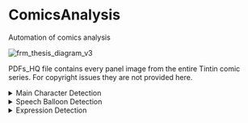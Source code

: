 # ComicsAnalysis
Automation of comics analysis

![frm_thesis_diagram_v3](https://github.com/saskal5/ComicsAnalysis/assets/43573699/57d60a37-bc93-461f-9ac5-570125234171)

PDFs_HQ file contains every panel image from the entire Tintin comic series. For copyright issues they are not provided here.

<details>
<summary>Main Character Detection</summary>


|     Model     |     Epoch     |   Time   |    P    |   R   |  mAP50  | mAP50-95 |
| ------------- | ------------- | -------- | ------- | ----- | ------- | -------- |
|    YOLOv5     |     50        |  12.47h  |  0.934  | 0.911 |  0.936  |  0.844   |
|    YOLOv8     |     62        |  7.11h   |  0.851  | 0.838 |  0.885  |  0.737   |
|    YOLOv9     |     50        |  1.69h   |  0.975  | 0.955 |  0.984  |  0.956   |


</details>

<details>
<summary>Speech Balloon Detection</summary>


|     Model     |     Epoch     |   Time   |    P    |   R   |  mAP50  | mAP50-95 |
| ------------- | ------------- | -------- | ------- | ----- | ------- | -------- |
|    YOLOv5     |     25        |  3.89h   |  0.974  | 0.987 |  0.991  |  0.888   |
|    YOLOv8     |     25        |  2.72h   |  0.867  | 0.982 |  0.991  |  0.847   |
|    YOLOv9     |     20        |  0.48h   |  0.993  | 0.978 |  0.992  |  0.977   |

</details>

<details>
<summary>Expression Detection</summary>

All Question Exclamation
Precision 0.958 0.922 0.995
Recall 0.917 0.833 1.000
mAP50 0.978 0.962 0.995
mAP50-95 0.629 0.624 0.634


|   **Model**      |     **All**     |  **Question**  | **Exclamation** |   
| ---------------- | ----------- | ---------- | ----------- | 
|   **Precision**  |    0.958    |   0.922    |    0.995    | 
|   **Recall**     |    0.917    |   0.833    |    1.000    | 
|   **mAP50**      |    0.978    |   0.962    |    0.995    | 
|   **mAP50-95**   |    0.629    |   0.624    |    0.634    |

</details>

